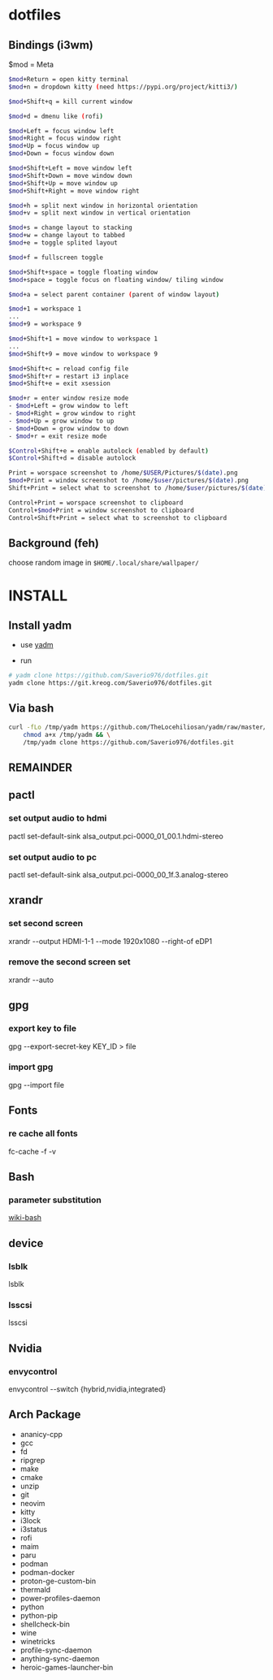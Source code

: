 # dotfiles

## Bindings (i3wm)

$mod = Meta

```bash
$mod+Return = open kitty terminal
$mod+n = dropdown kitty (need https://pypi.org/project/kitti3/)

$mod+Shift+q = kill current window

$mod+d = dmenu like (rofi)

$mod+Left = focus window left
$mod+Right = focus window right
$mod+Up = focus window up
$mod+Down = focus window down

$mod+Shift+Left = move window left
$mod+Shift+Down = move window down
$mod+Shift+Up = move window up
$mod+Shift+Right = move window right

$mod+h = split next window in horizontal orientation
$mod+v = split next window in vertical orientation

$mod+s = change layout to stacking
$mod+w = change layout to tabbed
$mod+e = toggle splited layout

$mod+f = fullscreen toggle

$mod+Shift+space = toggle floating window
$mod+space = toggle focus on floating window/ tiling window

$mod+a = select parent container (parent of window layout)

$mod+1 = workspace 1
...
$mod+9 = workspace 9

$mod+Shift+1 = move window to workspace 1
...
$mod+Shift+9 = move window to workspace 9

$mod+Shift+c = reload config file
$mod+Shift+r = restart i3 inplace
$mod+Shift+e = exit xsession

$mod+r = enter window resize mode
- $mod+Left = grow window to left
- $mod+Right = grow window to right
- $mod+Up = grow window to up
- $mod+Down = grow window to down
- $mod+r = exit resize mode

$Control+Shift+e = enable autolock (enabled by default)
$Control+Shift+d = disable autolock

Print = worspace screenshot to /home/$USER/Pictures/$(date).png
$mod+Print = window screenshot to /home/$user/pictures/$(date).png
Shift+Print = select what to screenshot to /home/$user/pictures/$(date).png

Control+Print = worspace screenshot to clipboard
Control+$mod+Print = window screenshot to clipboard
Control+Shift+Print = select what to screenshot to clipboard
```

## Background (feh)

choose random image in `$HOME/.local/share/wallpaper/`

# INSTALL

## Install yadm
- use [yadm](https://yadm.io/)

- run
```bash
# yadm clone https://github.com/Saverio976/dotfiles.git
yadm clone https://git.kreog.com/Saverio976/dotfiles.git
```
## Via bash
```bash
curl -fLo /tmp/yadm https://github.com/TheLocehiliosan/yadm/raw/master/yadm && \
    chmod a+x /tmp/yadm && \
    /tmp/yadm clone https://github.com/Saverio976/dotfiles.git
```

## REMAINDER

## pactl

### set output audio to hdmi
pactl set-default-sink alsa_output.pci-0000_01_00.1.hdmi-stereo

### set output audio to pc
pactl set-default-sink alsa_output.pci-0000_00_1f.3.analog-stereo

## xrandr

### set second screen
xrandr --output HDMI-1-1 --mode 1920x1080 --right-of eDP1

### remove the second screen set
xrandr --auto

## gpg

### export key to file
gpg --export-secret-key KEY_ID > file

### import gpg
gpg --import file

## Fonts

### re cache all fonts
fc-cache -f -v

## Bash

### parameter substitution
[wiki-bash](https://wiki.bash-hackers.org/syntax/pe)

## device

### lsblk
lsblk

### lsscsi
lsscsi

## Nvidia

### envycontrol
envycontrol --switch {hybrid,nvidia,integrated}

## Arch Package

- ananicy-cpp
- gcc
- fd
- ripgrep
- make
- cmake
- unzip
- git
- neovim
- kitty
- i3lock
- i3status
- rofi
- maim
- paru
- podman
- podman-docker
- proton-ge-custom-bin
- thermald
- power-profiles-daemon
- python
- python-pip
- shellcheck-bin
- wine
- winetricks
- profile-sync-daemon
- anything-sync-daemon
- heroic-games-launcher-bin
